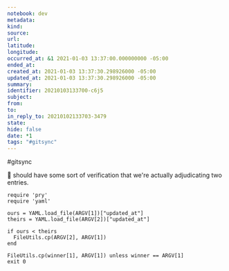 ```yaml
---
notebook: dev
metadata: 
kind: 
source: 
url: 
latitude: 
longitude: 
occurred_at: &1 2021-01-03 13:37:00.000000000 -05:00
ended_at: 
created_at: 2021-01-03 13:37:30.298926000 -05:00
updated_at: 2021-01-03 13:37:30.298926000 -05:00
summary: 
identifier: 20210103133700-c6j5
subject: 
from: 
to: 
in_reply_to: 20210102133703-3479
state: 
hide: false
date: *1
tags: "#gitsync"
---
```

#gitsync 

:thinking: should have some sort of verification that we're actually adjudicating two entries.

```
require 'pry'
require 'yaml'

ours = YAML.load_file(ARGV[1])["updated_at"]
theirs = YAML.load_file(ARGV[2])["updated_at"]

if ours < theirs
  FileUtils.cp(ARGV[2], ARGV[1])
end

FileUtils.cp(winner[1], ARGV[1]) unless winner == ARGV[1]
exit 0
```
